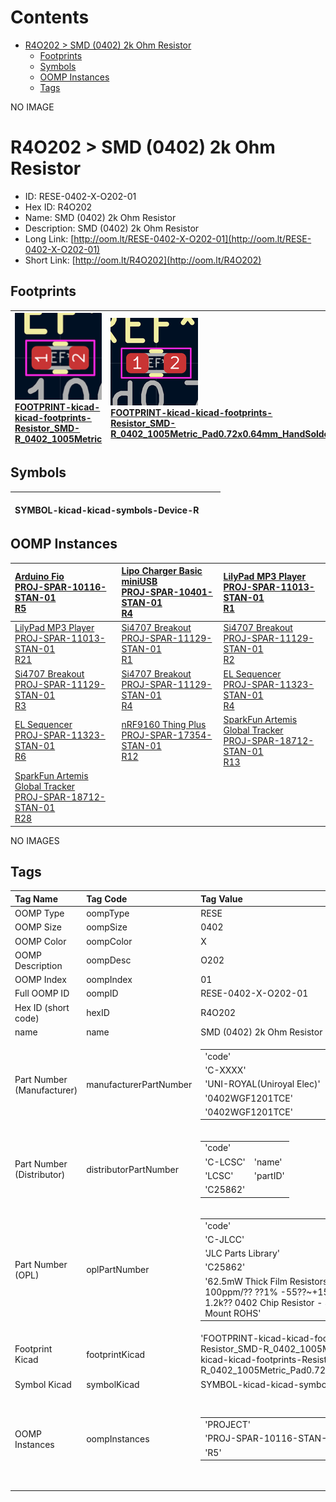



Contents
========

* [R4O202 > SMD (0402) 2k Ohm Resistor](#r4o202--smd-0402-2k-ohm-resistor)
	* [Footprints](#footprints)
	* [Symbols](#symbols)
	* [OOMP Instances](#oomp-instances)
	* [Tags](#tags)
  
NO IMAGE  
# R4O202 > SMD (0402) 2k Ohm Resistor

- ID: RESE-0402-X-O202-01
- Hex ID: R4O202
- Name: SMD (0402) 2k Ohm Resistor
- Description: SMD (0402) 2k Ohm Resistor
- Long Link: [http://oom.lt/RESE-0402-X-O202-01](http://oom.lt/RESE-0402-X-O202-01)
- Short Link: [http://oom.lt/R4O202](http://oom.lt/R4O202)

## Footprints
  

|[![](https://raw.githubusercontent.com/oomlout/oomlout_OOMP_eda_V2/main/FOOTPRINT/kicad/kicad-footprints/Resistor_SMD/R_0402_1005Metric/image_140.png)<br>FOOTPRINT-kicad-kicad-footprints-Resistor_SMD-R_0402_1005Metric](https://github.com/oomlout/oomlout_OOMP_eda_V2/tree/main/FOOTPRINT/kicad/kicad-footprints/Resistor_SMD/R_0402_1005Metric/)|[![](https://raw.githubusercontent.com/oomlout/oomlout_OOMP_eda_V2/main/FOOTPRINT/kicad/kicad-footprints/Resistor_SMD/R_0402_1005Metric_Pad0.72x0.64mm_HandSolder/image_140.png)<br>FOOTPRINT-kicad-kicad-footprints-Resistor_SMD-R_0402_1005Metric_Pad0.72x0.64mm_HandSolder](https://github.com/oomlout/oomlout_OOMP_eda_V2/tree/main/FOOTPRINT/kicad/kicad-footprints/Resistor_SMD/R_0402_1005Metric_Pad0.72x0.64mm_HandSolder/)||
| :--- | :--- | :--- |

## Symbols
  

|![]()<br>SYMBOL-kicad-kicad-symbols-Device-R|||
| :--- | :--- | :--- |

## OOMP Instances
  

|[Arduino Fio<br>PROJ-SPAR-10116-STAN-01<br>R5](https://github.com/oomlout/oomlout_OOMP_projects_V2/tree/main/PROJ/SPAR/10116/STAN/01/)|[Lipo Charger Basic miniUSB<br>PROJ-SPAR-10401-STAN-01<br>R4](https://github.com/oomlout/oomlout_OOMP_projects_V2/tree/main/PROJ/SPAR/10401/STAN/01/)|[LilyPad MP3 Player<br>PROJ-SPAR-11013-STAN-01<br>R1](https://github.com/oomlout/oomlout_OOMP_projects_V2/tree/main/PROJ/SPAR/11013/STAN/01/)|
| :--- | :--- | :--- |
|[LilyPad MP3 Player<br>PROJ-SPAR-11013-STAN-01<br>R21](https://github.com/oomlout/oomlout_OOMP_projects_V2/tree/main/PROJ/SPAR/11013/STAN/01/)|[Si4707 Breakout<br>PROJ-SPAR-11129-STAN-01<br>R1](https://github.com/oomlout/oomlout_OOMP_projects_V2/tree/main/PROJ/SPAR/11129/STAN/01/)|[Si4707 Breakout<br>PROJ-SPAR-11129-STAN-01<br>R2](https://github.com/oomlout/oomlout_OOMP_projects_V2/tree/main/PROJ/SPAR/11129/STAN/01/)|
|[Si4707 Breakout<br>PROJ-SPAR-11129-STAN-01<br>R3](https://github.com/oomlout/oomlout_OOMP_projects_V2/tree/main/PROJ/SPAR/11129/STAN/01/)|[Si4707 Breakout<br>PROJ-SPAR-11129-STAN-01<br>R4](https://github.com/oomlout/oomlout_OOMP_projects_V2/tree/main/PROJ/SPAR/11129/STAN/01/)|[EL Sequencer<br>PROJ-SPAR-11323-STAN-01<br>R4](https://github.com/oomlout/oomlout_OOMP_projects_V2/tree/main/PROJ/SPAR/11323/STAN/01/)|
|[EL Sequencer<br>PROJ-SPAR-11323-STAN-01<br>R6](https://github.com/oomlout/oomlout_OOMP_projects_V2/tree/main/PROJ/SPAR/11323/STAN/01/)|[nRF9160 Thing Plus<br>PROJ-SPAR-17354-STAN-01<br>R12](https://github.com/oomlout/oomlout_OOMP_projects_V2/tree/main/PROJ/SPAR/17354/STAN/01/)|[SparkFun Artemis Global Tracker<br>PROJ-SPAR-18712-STAN-01<br>R13](https://github.com/oomlout/oomlout_OOMP_projects_V2/tree/main/PROJ/SPAR/18712/STAN/01/)|
|[SparkFun Artemis Global Tracker<br>PROJ-SPAR-18712-STAN-01<br>R28](https://github.com/oomlout/oomlout_OOMP_projects_V2/tree/main/PROJ/SPAR/18712/STAN/01/)|||
  
NO IMAGES  
## Tags
  

|Tag Name|Tag Code|Tag Value|
| :--- | :--- | :--- |
|OOMP Type|oompType|RESE|
|OOMP Size|oompSize|0402|
|OOMP Color|oompColor|X|
|OOMP Description|oompDesc|O202|
|OOMP Index|oompIndex|01|
|Full OOMP ID|oompID|RESE-0402-X-O202-01|
|Hex ID (short code)|hexID|R4O202|
|name|name|SMD (0402) 2k Ohm Resistor|
|Part Number (Manufacturer)|manufacturerPartNumber|<table><tr><td>'code'</td></tr><tr><td> 'C-XXXX'</td><td> 'name'</td></tr><tr><td> 'UNI-ROYAL(Uniroyal Elec)'</td><td> 'partID'</td></tr><tr><td> '0402WGF1201TCE'</td><td> 'partName'</td></tr><tr><td> '0402WGF1201TCE'</td></tr></table>|
|Part Number (Distributor)|distributorPartNumber|<table><tr><td>'code'</td></tr><tr><td> 'C-LCSC'</td><td> 'name'</td></tr><tr><td> 'LCSC'</td><td> 'partID'</td></tr><tr><td> 'C25862'</td></tr></table>|
|Part Number (OPL)|oplPartNumber|<table><tr><td>'code'</td></tr><tr><td> 'C-JLCC'</td><td> 'name'</td></tr><tr><td> 'JLC Parts Library'</td><td> 'partID'</td></tr><tr><td> 'C25862'</td><td> 'partName'</td></tr><tr><td> '62.5mW Thick Film Resistors 50V ??100ppm/?? ??1% -55??~+155?? 1.2k?? 0402  Chip Resistor - Surface Mount ROHS'</td></tr></table>|
|Footprint Kicad|footprintKicad|'FOOTPRINT-kicad-kicad-footprints-Resistor_SMD-R_0402_1005Metric', 'FOOTPRINT-kicad-kicad-footprints-Resistor_SMD-R_0402_1005Metric_Pad0.72x0.64mm_HandSolder'|
|Symbol Kicad|symbolKicad|SYMBOL-kicad-kicad-symbols-Device-R|
|OOMP Instances|oompInstances|<table><tr><td>'PROJECT'</td></tr><tr><td> 'PROJ-SPAR-10116-STAN-01'</td><td> 'ID'</td></tr><tr><td> 'R5'</td></tr></table></td><td> <table><tr><td>'PROJECT'</td></tr><tr><td> 'PROJ-SPAR-10401-STAN-01'</td><td> 'ID'</td></tr><tr><td> 'R4'</td></tr></table></td><td> <table><tr><td>'PROJECT'</td></tr><tr><td> 'PROJ-SPAR-11013-STAN-01'</td><td> 'ID'</td></tr><tr><td> 'R1'</td></tr></table></td><td> <table><tr><td>'PROJECT'</td></tr><tr><td> 'PROJ-SPAR-11013-STAN-01'</td><td> 'ID'</td></tr><tr><td> 'R21'</td></tr></table></td><td> <table><tr><td>'PROJECT'</td></tr><tr><td> 'PROJ-SPAR-11129-STAN-01'</td><td> 'ID'</td></tr><tr><td> 'R1'</td></tr></table></td><td> <table><tr><td>'PROJECT'</td></tr><tr><td> 'PROJ-SPAR-11129-STAN-01'</td><td> 'ID'</td></tr><tr><td> 'R2'</td></tr></table></td><td> <table><tr><td>'PROJECT'</td></tr><tr><td> 'PROJ-SPAR-11129-STAN-01'</td><td> 'ID'</td></tr><tr><td> 'R3'</td></tr></table></td><td> <table><tr><td>'PROJECT'</td></tr><tr><td> 'PROJ-SPAR-11129-STAN-01'</td><td> 'ID'</td></tr><tr><td> 'R4'</td></tr></table></td><td> <table><tr><td>'PROJECT'</td></tr><tr><td> 'PROJ-SPAR-11323-STAN-01'</td><td> 'ID'</td></tr><tr><td> 'R4'</td></tr></table></td><td> <table><tr><td>'PROJECT'</td></tr><tr><td> 'PROJ-SPAR-11323-STAN-01'</td><td> 'ID'</td></tr><tr><td> 'R6'</td></tr></table></td><td> <table><tr><td>'PROJECT'</td></tr><tr><td> 'PROJ-SPAR-17354-STAN-01'</td><td> 'ID'</td></tr><tr><td> 'R12'</td></tr></table></td><td> <table><tr><td>'PROJECT'</td></tr><tr><td> 'PROJ-SPAR-18712-STAN-01'</td><td> 'ID'</td></tr><tr><td> 'R13'</td></tr></table></td><td> <table><tr><td>'PROJECT'</td></tr><tr><td> 'PROJ-SPAR-18712-STAN-01'</td><td> 'ID'</td></tr><tr><td> 'R28'</td></tr></table>|
||||
